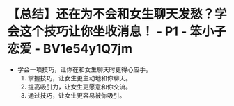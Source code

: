 # 【总结】还在为不会和女生聊天发愁？学会这个技巧让你坐收消息！ - P1 - 笨小子恋爱 - BV1e54y1Q7jm

-   学会一项技巧，让你在和女生聊天时更得心应手。
    1.  掌握技巧，让女生更主动地和你聊天。
    2.  提高吸引力，让女生更愿意和你交流。
    3.  通过技巧，让女生更容易被你吸引。